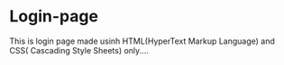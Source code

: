 # Login-page
This is login page made usinh HTML(HyperText Markup Language) and CSS( Cascading Style Sheets) only....
